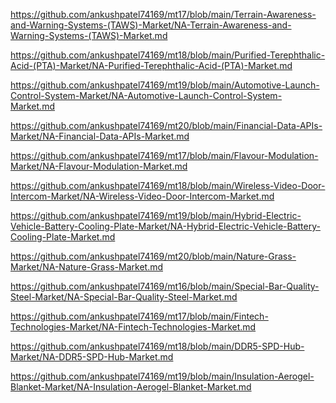 <p><a href="https://github.com/ankushpatel74169/mt17/blob/main/Terrain-Awareness-and-Warning-Systems-(TAWS)-Market/NA-Terrain-Awareness-and-Warning-Systems-(TAWS)-Market.md">https://github.com/ankushpatel74169/mt17/blob/main/Terrain-Awareness-and-Warning-Systems-(TAWS)-Market/NA-Terrain-Awareness-and-Warning-Systems-(TAWS)-Market.md</a></p><p><a href="https://github.com/ankushpatel74169/mt18/blob/main/Purified-Terephthalic-Acid-(PTA)-Market/NA-Purified-Terephthalic-Acid-(PTA)-Market.md">https://github.com/ankushpatel74169/mt18/blob/main/Purified-Terephthalic-Acid-(PTA)-Market/NA-Purified-Terephthalic-Acid-(PTA)-Market.md</a></p><p><a href="https://github.com/ankushpatel74169/mt19/blob/main/Automotive-Launch-Control-System-Market/NA-Automotive-Launch-Control-System-Market.md">https://github.com/ankushpatel74169/mt19/blob/main/Automotive-Launch-Control-System-Market/NA-Automotive-Launch-Control-System-Market.md</a></p><p><a href="https://github.com/ankushpatel74169/mt20/blob/main/Financial-Data-APIs-Market/NA-Financial-Data-APIs-Market.md">https://github.com/ankushpatel74169/mt20/blob/main/Financial-Data-APIs-Market/NA-Financial-Data-APIs-Market.md</a></p><p><a href="https://github.com/ankushpatel74169/mt17/blob/main/Flavour-Modulation-Market/NA-Flavour-Modulation-Market.md">https://github.com/ankushpatel74169/mt17/blob/main/Flavour-Modulation-Market/NA-Flavour-Modulation-Market.md</a></p><p><a href="https://github.com/ankushpatel74169/mt18/blob/main/Wireless-Video-Door-Intercom-Market/NA-Wireless-Video-Door-Intercom-Market.md">https://github.com/ankushpatel74169/mt18/blob/main/Wireless-Video-Door-Intercom-Market/NA-Wireless-Video-Door-Intercom-Market.md</a></p><p><a href="https://github.com/ankushpatel74169/mt19/blob/main/Hybrid-Electric-Vehicle-Battery-Cooling-Plate-Market/NA-Hybrid-Electric-Vehicle-Battery-Cooling-Plate-Market.md">https://github.com/ankushpatel74169/mt19/blob/main/Hybrid-Electric-Vehicle-Battery-Cooling-Plate-Market/NA-Hybrid-Electric-Vehicle-Battery-Cooling-Plate-Market.md</a></p><p><a href="https://github.com/ankushpatel74169/mt20/blob/main/Nature-Grass-Market/NA-Nature-Grass-Market.md">https://github.com/ankushpatel74169/mt20/blob/main/Nature-Grass-Market/NA-Nature-Grass-Market.md</a></p><p><a href="https://github.com/ankushpatel74169/mt16/blob/main/Special-Bar-Quality-Steel-Market/NA-Special-Bar-Quality-Steel-Market.md">https://github.com/ankushpatel74169/mt16/blob/main/Special-Bar-Quality-Steel-Market/NA-Special-Bar-Quality-Steel-Market.md</a></p><p><a href="https://github.com/ankushpatel74169/mt17/blob/main/Fintech-Technologies-Market/NA-Fintech-Technologies-Market.md">https://github.com/ankushpatel74169/mt17/blob/main/Fintech-Technologies-Market/NA-Fintech-Technologies-Market.md</a></p><p><a href="https://github.com/ankushpatel74169/mt18/blob/main/DDR5-SPD-Hub-Market/NA-DDR5-SPD-Hub-Market.md">https://github.com/ankushpatel74169/mt18/blob/main/DDR5-SPD-Hub-Market/NA-DDR5-SPD-Hub-Market.md</a></p><p><a href="https://github.com/ankushpatel74169/mt19/blob/main/Insulation-Aerogel-Blanket-Market/NA-Insulation-Aerogel-Blanket-Market.md">https://github.com/ankushpatel74169/mt19/blob/main/Insulation-Aerogel-Blanket-Market/NA-Insulation-Aerogel-Blanket-Market.md</a></p>

